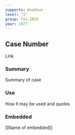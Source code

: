 ```yaml
---
supports: Woodson
level: "1"
group: YIG-2025
year: 1977
---
```

## Case Number

Link

### Summary

Summary of case

### Use

How it may be used and quotes

### Embedded

[[Name of embedded]]